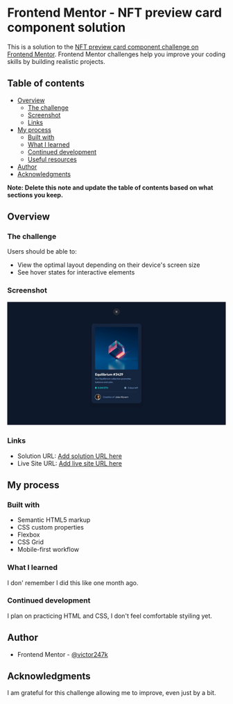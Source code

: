 # Frontend Mentor - NFT preview card component solution

This is a solution to the [NFT preview card component challenge on Frontend Mentor](https://www.frontendmentor.io/challenges/nft-preview-card-component-SbdUL_w0U). Frontend Mentor challenges help you improve your coding skills by building realistic projects. 

## Table of contents

- [Overview](#overview)
  - [The challenge](#the-challenge)
  - [Screenshot](#screenshot)
  - [Links](#links)
- [My process](#my-process)
  - [Built with](#built-with)
  - [What I learned](#what-i-learned)
  - [Continued development](#continued-development)
  - [Useful resources](#useful-resources)
- [Author](#author)
- [Acknowledgments](#acknowledgments)

**Note: Delete this note and update the table of contents based on what sections you keep.**

## Overview

### The challenge

Users should be able to:

- View the optimal layout depending on their device's screen size
- See hover states for interactive elements

### Screenshot

![](./design/screenshot.jpg)

### Links

- Solution URL: [Add solution URL here](https://github.com/victor247k/NftPreviewCardComponent)
- Live Site URL: [Add live site URL here](https://victor247k.github.io/NftPreviewCardComponent/)

## My process

### Built with

- Semantic HTML5 markup
- CSS custom properties
- Flexbox
- CSS Grid
- Mobile-first workflow

### What I learned

I don' remember I did this like one month ago.

### Continued development

I plan on practicing HTML and CSS, I don't feel comfortable styiling yet.

## Author

- Frontend Mentor - [@victor247k](https://www.frontendmentor.io/profile/victor247k)


## Acknowledgments

I am grateful for this challenge allowing me to improve, even just by a bit.